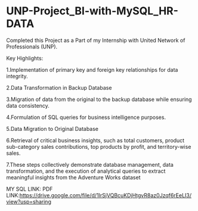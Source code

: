 # UNP-Project_BI-with-MySQL_HR-DATA
Completed this Project as a Part of my Internship with United Network of Professionals (UNP).

Key Highlights:

1.Implementation of primary key and foreign key relationships for data integrity.

2.Data Transformation in Backup Database

3.Migration of data from the original to the backup database while ensuring data consistency.

4.Formulation of SQL queries for business intelligence purposes.

5.Data Migration to Original Database

6.Retrieval of critical business insights, such as total customers, product sub-category sales contributions, top products by profit, and territory-wise sales.

7.These steps collectively demonstrate database management, data transformation, and the execution of analytical queries to extract meaningful insights from the Adventure Works dataset

MY SQL LINK: [](https://drive.google.com/file/d/1VnPz5y16yTcfdtwhxjggDaPXgHyQvY-_/view?usp=drive_link)
PDF LINK:[](https://drive.google.com/file/d/1IrSjVQBcuKDjHtgvR8az0Jzqf6rEeLI3/view?usp=sharing)https://drive.google.com/file/d/1IrSjVQBcuKDjHtgvR8az0Jzqf6rEeLI3/view?usp=sharing

